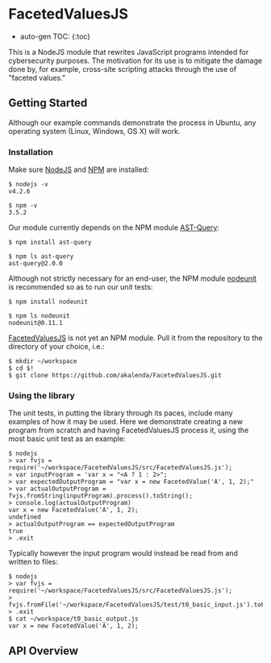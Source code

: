 # FacetedValuesJS

* auto-gen TOC:
{:toc}

This is a NodeJS module that rewrites JavaScript programs intended
for cybersecurity purposes. The motivation for its use is to 
mitigate the damage done by, for example, cross-site scripting 
attacks through the use of "faceted values."

## Getting Started

Although our example commands demonstrate the process in Ubuntu, any
operating system (Linux, Windows, OS X) will work.

### Installation

Make sure [NodeJS](https://nodejs.org/) 
and [NPM](https://github.com/npm/npm) are installed:

    $ nodejs -v
    v4.2.6
     
    $ npm -v
    3.5.2

Our module currently depends on the NPM module
[AST-Query](https://github.com/SBoudrias/AST-query):

    $ npm install ast-query
     
    $ npm ls ast-query
    ast-query@2.0.0
    
Although not strictly necessary for an end-user, the NPM module
[nodeunit](https://github.com/caolan/nodeunit)
is recommended so as to run our unit tests:

    $ npm install nodeunit
     
    $ npm ls nodeunit
    nodeunit@0.11.1
    
[FacetedValuesJS](https://github.com/akalenda/FacetedValuesJS.git) 
is not yet an NPM module. Pull it from the repository to the
directory of your choice, i.e.:

    $ mkdir ~/workspace
    $ cd $!
    $ git clone https://github.com/akalenda/FacetedValuesJS.git
    
### Using the library

The unit tests, in putting the library through its paces, include
many examples of how it may be used. Here we demonstrate creating
a new program from scratch and having FacetedValuesJS process it,
using the most basic unit test as an example:

    $ nodejs
    > var fvjs = require('~/workspace/FacetedValuesJS/src/FacetedValuesJS.js');
    > var inputProgram = 'var x = "<A ? 1 : 2>";
    > var expectedOutputProgram = "var x = new FacetedValue('A', 1, 2);"
    > var actualOutputProgram = fvjs.fromString(inputProgram).process().toString();
    > console.log(actualOutputProgram)
    var x = new FacetedValue('A', 1, 2);
    undefined
    > actualOutputProgram == expectedOutputProgram
    true
    > .exit
    
Typically however the input program would instead be read from and 
written to files:

    $ nodejs
    > var fvjs = require('~/workspace/FacetedValuesJS/src/FacetedValuesJS.js');
    > fvjs.fromFile('~/workspace/FacetedValuesJS/test/t0_basic_input.js').toFile('~/workspace/t0_basic_output.js');
    > .exit
    $ cat ~/workspace/t0_basic_output.js
    var x = new FacetedValue('A', 1, 2);
    
## API Overview


